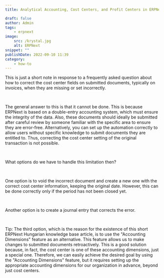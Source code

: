 ```yaml
---
title: Analytical Accounting, Cost Centers, and Profit Centers in ERPNext

draft: false
author: Admin
tags:
    - erpnext
image:
    src: /krystal.jpg
    alt: ERPNext
snippet: ""
publishDate: 2022-09-10 11:39
category:
    - how-to
---
```


<div class="ql-editor read-mode"><p>This is just a short note in response to a frequently asked question about how to correct the cost center fields on submitted documents, typically on invoices, when they are missing or set incorrectly.</p><p><br></p><p>The general answer to this is that it cannot be done. This is because ERPNext is based on a double-entry accounting system, which must ensure the integrity of the data. Also, these documents should ideally be submitted after careful review by someone familiar with the specific area to ensure they are error-free. Alternatively, you can set up the automation correctly to allow users without specific knowledge to submit documents they are entitled to. Thus, correcting the cost center setting of the original transaction is not possible.</p><p><br></p><p>What options do we have to handle this limitation then?</p><p><br></p><p>One option is to void the incorrect document and create a new one with the correct cost center information, keeping the original date. However, this can be done correctly only if the period has not been closed yet.</p><p><br></p><p>Another option is to create a journal entry that corrects the error.</p><p><br></p><p>Tip: The third option, which is the reason for the existence of this short ERPNext Hungarian knowledge base article, is to use the "Accounting Dimensions" feature as an alternative. This feature allows us to make changes to submitted documents retroactively. This is a good solution because, in fact, the cost center is one of these accounting dimensions, just a special one. Therefore, we can easily achieve the desired goal by using the "Accounting Dimensions" feature, but it requires setting up the appropriate accounting dimensions for our organization in advance, beyond just cost centers.</p></div>
